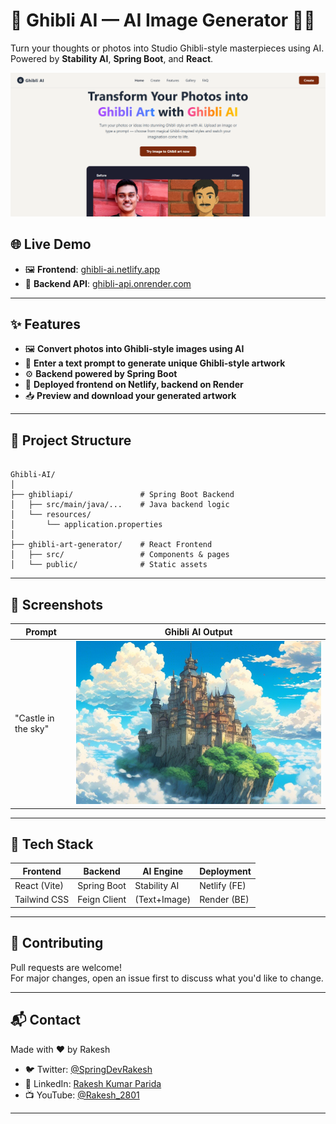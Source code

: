 # 🌸 Ghibli AI — AI Image Generator 🎨✨

Turn your thoughts or photos into Studio Ghibli-style masterpieces using AI. Powered by **Stability AI**, **Spring Boot**, and **React**.

<p align="center">
  <img src="./gibli-art-generator/src/assets/banner.png" alt="Ghibli AI Banner" />
</p>



## 🌐 Live Demo

- 🖼️ **Frontend**: [ghibli-ai.netlify.app](https://ghibli-ai.netlify.app)  
- 🔗 **Backend API**: [ghibli-api.onrender.com](https://ghibli-ai-backend.onrender.com)


---
## ✨ Features

- 🖼️ **Convert photos into Ghibli-style images using AI**
- 💬 **Enter a text prompt to generate unique Ghibli-style artwork**
- ⚙️ **Backend powered by Spring Boot**
- 🚀 **Deployed frontend on Netlify, backend on Render**
- 📥 **Preview and download your generated artwork**

---

## 📁 Project Structure

```

Ghibli-AI/
│
├── ghibliapi/               # Spring Boot Backend
│   ├── src/main/java/...    # Java backend logic
│   └── resources/
│       └── application.properties
│
├── ghibli-art-generator/    # React Frontend
│   ├── src/                 # Components & pages
│   └── public/              # Static assets

```

---

## 🌄 Screenshots

| Prompt                   | Ghibli AI Output                      |
| ------------------------ | ------------------------------------- |
| "Castle in the sky"      | ![](./gibli-art-generator/src/assets/castle-output.png)       |

---

## 🧠 Tech Stack

| Frontend     | Backend        | AI Engine      | Deployment   |
| ------------ | -------------- | -------------- | ------------ |
| React (Vite) | Spring Boot    | Stability AI   | Netlify (FE) |
| Tailwind CSS | Feign Client   | (Text+Image)   | Render (BE)  |

---

## 🤝 Contributing

Pull requests are welcome!  
For major changes, open an issue first to discuss what you'd like to change.

---


## 📬 Contact

  Made with ❤️ by Rakesh

- 🐦 Twitter: [@SpringDevRakesh](https://x.com/SpringDevRakesh?t=EWYtiOLVjf0N6OWj-ykcjA&s=09)
- 💼 LinkedIn: [Rakesh Kumar Parida](https://www.linkedin.com/in/rakesh-kumar-parida-523b55308/)
- 📺 YouTube: [@Rakesh_2801](https://www.youtube.com/@Rakesh_2801)

---

